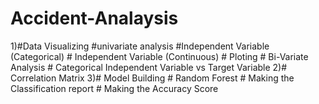# Accident-Analaysis
  1)#Data Visualizing
      #univariate analysis
        #Independent Variable (Categorical)
        # Independent Variable (Continuous)
      # Ploting
      # Bi-Variate Analysis
        # Categorical Independent Variable vs Target Variable
   2)# Correlation Matrix
   3)# Model Building
        # Random Forest
        # Making the Classification report
        # Making the Accuracy Score
